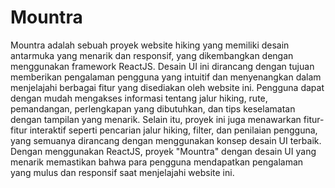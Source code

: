 # Mountra

Mountra adalah sebuah proyek website hiking yang memiliki desain antarmuka yang menarik dan responsif, yang dikembangkan dengan menggunakan framework ReactJS. Desain UI ini dirancang dengan tujuan memberikan pengalaman pengguna yang intuitif dan menyenangkan dalam menjelajahi berbagai fitur yang disediakan oleh website ini. Pengguna dapat dengan mudah mengakses informasi tentang jalur hiking, rute, pemandangan, perlengkapan yang dibutuhkan, dan tips keselamatan dengan tampilan yang menarik. Selain itu, proyek ini juga menawarkan fitur-fitur interaktif seperti pencarian jalur hiking, filter, dan penilaian pengguna, yang semuanya dirancang dengan menggunakan konsep desain UI terbaik. Dengan menggunakan ReactJS, proyek "Mountra" dengan desain UI yang menarik memastikan bahwa para pengguna mendapatkan pengalaman yang mulus dan responsif saat menjelajahi website ini.

